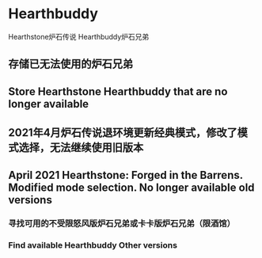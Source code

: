 # Hearthbuddy
Hearthstone炉石传说
Hearthbuddy炉石兄弟

## 存储已无法使用的炉石兄弟
## Store Hearthstone Hearthbuddy that are no longer available

## 2021年4月炉石传说退环境更新经典模式，修改了模式选择，无法继续使用旧版本
## April 2021 Hearthstone: Forged in the Barrens. Modified mode selection. No longer available old versions

### 寻找可用的不受限怒风版炉石兄弟或卡卡版炉石兄弟（限酒馆）
### Find available Hearthbuddy Other versions
